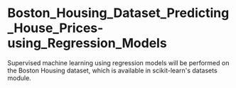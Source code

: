 # Boston_Housing_Dataset_Predicting_House_Prices-using_Regression_Models
Supervised machine learning using  regression models will be performed on the Boston Housing dataset, which is available in scikit-learn's datasets module.
